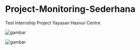 # Project-Monitoring-Sederhana
Test Internship Project Yayasan Hasnur Centre

![gambar](https://user-images.githubusercontent.com/69112136/150689648-096de5a9-7d1f-4747-9058-07fa4a5a7b28.png)

![gambar](https://user-images.githubusercontent.com/69112136/150689732-950001a2-a9a9-4f2a-a2e9-adabe561d4f6.png)
